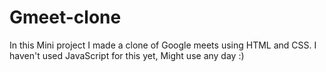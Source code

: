 # Gmeet-clone

In this Mini project I made a clone of Google meets using HTML and CSS.
I haven't used JavaScript for this yet, Might use any day :)
